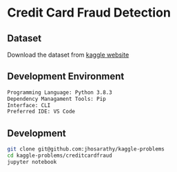 # Credit Card Fraud Detection

## Dataset

Download the dataset from [kaggle website](https://www.kaggle.com/mlg-ulb/creditcardfraud)

## Development Environment

```bash
Programming Language: Python 3.8.3
Dependency Managament Tools: Pip
Interface: CLI
Preferred IDE: VS Code
```

## Development

```bash
git clone git@github.com:jhosarathy/kaggle-problems
cd kaggle-problems/creditcardfraud
jupyter notebook
```
